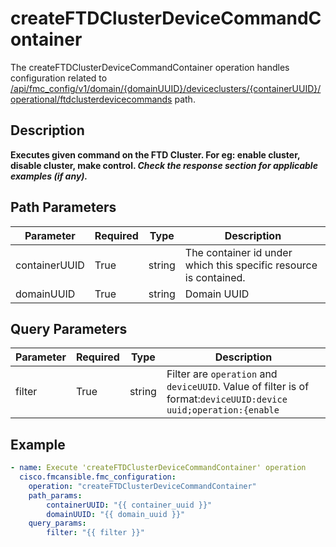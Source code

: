 # createFTDClusterDeviceCommandContainer

The createFTDClusterDeviceCommandContainer operation handles configuration related to [/api/fmc_config/v1/domain/{domainUUID}/deviceclusters/{containerUUID}/operational/ftdclusterdevicecommands](/paths//api/fmc_config/v1/domain/{domain_uuid}/deviceclusters/{container_uuid}/operational/ftdclusterdevicecommands.md) path.&nbsp;
## Description
**Executes given command on the FTD Cluster. For eg: enable cluster, disable cluster, make control. _Check the response section for applicable examples (if any)._**

## Path Parameters
| Parameter | Required | Type | Description |
| --------- | -------- | ---- | ----------- |
| containerUUID | True | string  | The container id under which this specific resource is contained. |
| domainUUID | True | string | Domain UUID |

## Query Parameters
| Parameter | Required | Type | Description |
| --------- | -------- | ---- | ----------- |
| filter | True | string | Filter are <code>operation</code> and <code>deviceUUID</code>. Value of filter is of format:<code>deviceUUID:device uuid;operation:{enable|disable|control}</code>. <code>'deviceUUID'</code> is UUID of device and is a mandatory field. <code>'operation'</code> is the command that needs to be executed on device and is a mandatory field. |

## Example
```yaml
- name: Execute 'createFTDClusterDeviceCommandContainer' operation
  cisco.fmcansible.fmc_configuration:
    operation: "createFTDClusterDeviceCommandContainer"
    path_params:
        containerUUID: "{{ container_uuid }}"
        domainUUID: "{{ domain_uuid }}"
    query_params:
        filter: "{{ filter }}"

```
